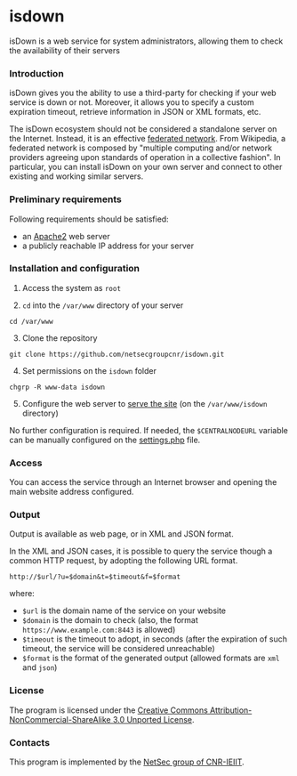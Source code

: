 # isdown

isDown is a web service for system administrators, allowing them to check the availability of their servers

### Introduction ###

isDown gives you the ability to use a third-party for checking if your web service is down or not.
Moreover, it allows you to specify a custom expiration timeout, retrieve information in JSON or XML formats, etc.

The isDown ecosystem should not be considered a standalone server on the Internet.
Instead, it is an effective [federated network](http://en.wikipedia.org/wiki/Federation_(information_technology)).
From Wikipedia, a federated network is composed by "multiple computing and/or network providers agreeing upon standards of operation in a collective fashion".
In particular, you can install isDown on your own server and connect to other existing and working similar servers.

### Preliminary requirements ###

Following requirements should be satisfied:
* an [Apache2](https://apache.org) web server
* a publicly reachable IP address for your server

### Installation and configuration ###

1. Access the system as `root`

2. `cd` into the `/var/www` directory of your server
```
cd /var/www
```

3. Clone the repository
```
git clone https://github.com/netsecgroupcnr/isdown.git
```

4. Set permissions on the `isdown` folder
```
chgrp -R www-data isdown
```

5. Configure the web server to [serve the site](https://httpd.apache.org/docs/2.4/vhosts/examples.html) (on the `/var/www/isdown` directory)

No further configuration is required.
If needed, the `$CENTRALNODEURL` variable can be manually configured on the [settings.php](https://github.com/netsecgroupcnr/isdown/blob/master/inc/settings.php) file.

### Access ###

You can access the service through an Internet browser and opening the main website address configured.

### Output ###

Output is available as web page, or in XML and JSON format.

In the XML and JSON cases, it is possible to query the service though a common HTTP request, by adopting the following URL format.
```
http://$url/?u=$domain&t=$timeout&f=$format
```

where:
* `$url` is the domain name of the service on your website
* `$domain` is the domain to check (also, the format `https://www.example.com:8443` is allowed)
* `$timeout` is the timeout to adopt, in seconds (after the expiration of such timeout, the service will be considered unreachable)
* `$format` is the format of the generated output (allowed formats are `xml` and `json`)

### License ###

The program is licensed under the [Creative Commons Attribution-NonCommercial-ShareAlike 3.0 Unported License](http://creativecommons.org/licenses/by-nc-sa/3.0/).

### Contacts ###

This program is implemented by the [NetSec group of CNR-IEIIT](http://www.netsec.ieiit.cnr.it).
